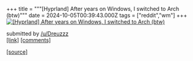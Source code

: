 +++
title = """[Hyprland] After years on Windows, I switched to Arch (btw)"""
date = 2024-10-05T00:39:43.000Z
tags = ["reddit","wm"]
+++
[![[Hyprland] After years on Windows, I switched to Arch (btw) ](https://preview.redd.it/p8m6e4763usd1.png?width=640&crop=smart&auto=webp&s=2f31ca4c2876c3f661832ea7b9b1363e7fda48c3 "[Hyprland] After years on Windows, I switched to Arch (btw) ")](https://www.reddit.com/r/unixporn/comments/1fwebf6/hyprland_after_years_on_windows_i_switched_to/)

submitted by [/u/Dreuzzz](https://www.reddit.com/user/Dreuzzz)  
[\[link\]](https://i.redd.it/p8m6e4763usd1.png) [\[comments\]](https://www.reddit.com/r/unixporn/comments/1fwebf6/hyprland_after_years_on_windows_i_switched_to/)

[[source]](https://www.reddit.com/r/unixporn/comments/1fwebf6/hyprland_after_years_on_windows_i_switched_to/)
